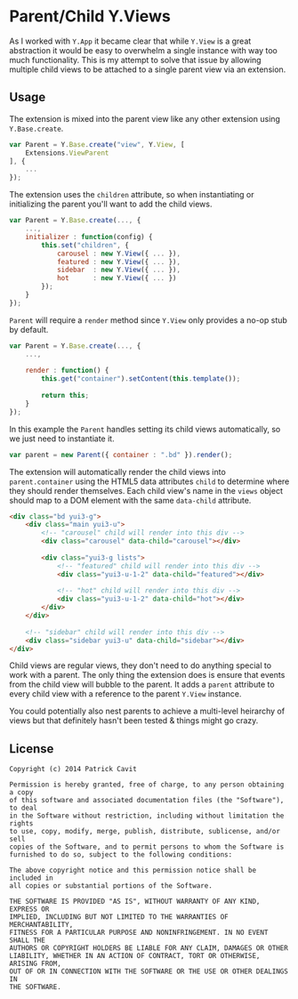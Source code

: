 # Parent/Child Y.Views #

As I worked with `Y.App` it became clear that while `Y.View` is a great abstraction it would be easy to overwhelm a single instance with way too much functionality. This is my attempt to solve that issue by allowing multiple child views to be attached to a single parent view via an extension.

## Usage ##

The extension is mixed into the parent view like any other extension using `Y.Base.create`.

```javascript
var Parent = Y.Base.create("view", Y.View, [
    Extensions.ViewParent
], {
    ...
});
```
    
The extension uses the `children` attribute, so when instantiating or initializing the parent you'll want to add the child views.

```javascript
var Parent = Y.Base.create(..., {
    ...,
    initializer : function(config) {
        this.set("children", {
            carousel : new Y.View({ ... }),
            featured : new Y.View({ ... }),
            sidebar  : new Y.View({ ... }),
            hot      : new Y.View({ ... })
        });
    }
});
```

`Parent` will require a `render` method since `Y.View` only provides a no-op stub by default.

```javascript
var Parent = Y.Base.create(..., {
    ...,
    
    render : function() {
        this.get("container").setContent(this.template());
        
        return this;
    }
});
```

In this example the `Parent` handles setting its child views automatically, so we just need to instantiate it.

```javascript
var parent = new Parent({ container : ".bd" }).render();
```

The extension will automatically render the child views into `parent.container` using the HTML5 data attributes `child` to determine where they should render themselves. Each child view's name in the `views` object should map to a DOM element with the same `data-child` attribute.

```html
<div class="bd yui3-g">
    <div class="main yui3-u">
        <!-- "carousel" child will render into this div -->
        <div class="carousel" data-child="carousel"></div>
        
        <div class="yui3-g lists">
            <!-- "featured" child will render into this div -->
            <div class="yui3-u-1-2" data-child="featured"></div>
            
            <!-- "hot" child will render into this div -->
            <div class="yui3-u-1-2" data-child="hot"></div>
        </div>
    </div>
    
    <!-- "sidebar" child will render into this div -->
    <div class="sidebar yui3-u" data-child="sidebar"></div>
</div>
```

Child views are regular views, they don't need to do anything special to work with a parent. The only thing the extension does is ensure that events from the child view will bubble to the parent. It adds a `parent` attribute to every child view with a reference to the parent `Y.View` instance.

You could potentially also nest parents to achieve a multi-level heirarchy of views but that definitely hasn't been tested & things might go crazy.

## License ##

```
Copyright (c) 2014 Patrick Cavit

Permission is hereby granted, free of charge, to any person obtaining a copy
of this software and associated documentation files (the "Software"), to deal
in the Software without restriction, including without limitation the rights
to use, copy, modify, merge, publish, distribute, sublicense, and/or sell
copies of the Software, and to permit persons to whom the Software is
furnished to do so, subject to the following conditions:

The above copyright notice and this permission notice shall be included in
all copies or substantial portions of the Software.

THE SOFTWARE IS PROVIDED "AS IS", WITHOUT WARRANTY OF ANY KIND, EXPRESS OR
IMPLIED, INCLUDING BUT NOT LIMITED TO THE WARRANTIES OF MERCHANTABILITY,
FITNESS FOR A PARTICULAR PURPOSE AND NONINFRINGEMENT. IN NO EVENT SHALL THE
AUTHORS OR COPYRIGHT HOLDERS BE LIABLE FOR ANY CLAIM, DAMAGES OR OTHER
LIABILITY, WHETHER IN AN ACTION OF CONTRACT, TORT OR OTHERWISE, ARISING FROM,
OUT OF OR IN CONNECTION WITH THE SOFTWARE OR THE USE OR OTHER DEALINGS IN
THE SOFTWARE.
```
